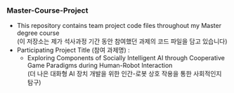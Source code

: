 ### Master-Course-Project
- This repository contains team project code files throughout my Master degree course  
(이 저장소는 제가 석사과정 기간 동안 참여했던 과제의 코드 파일을 담고 있습니다)
- Participating Project Title (참여 과제명) : 
  * Exploring Components of Socially Intelligent AI through Cooperative Game Paradigms during Human-Robot Interaction  
(더 나은 대화형 AI 장치 개발을 위한 인간-로봇 상호 작용을 통한 사회적인지 탐구)
